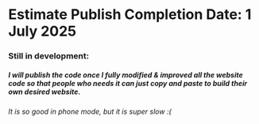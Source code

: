
# Estimate Publish Completion Date: 1 July 2025

### Still in development: 

##### I will publish the code once I fully modified & improved all the website code so that people who needs it can just copy and paste to build their own desired website.

<h6> It is so good in phone mode, but it is super slow :( </h6>

